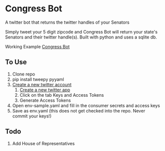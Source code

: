 # Congress Bot
A twitter bot that returns the twitter handles of your Senators

Simply tweet your 5 digit zipcode and Congress Bot will return your state's Senators and their twitter handle(s). 
Built with python and uses a sqlite db.

Working Example [Congress Bot](https://twitter.com/congress_bot)

## To Use

1. Clone repo
2. pip install tweepy pyyaml
3. [Create a new twitter account](https://twitter.com/signup)
   1. [Create a new twitter app](dev.twitter.com)
   2. Click on the tab Keys and Access Tokens
   3. Generate Access Tokens
4. Open env-sample.yaml and fill in the consumer secrets and access keys 
5. Save as env.yaml (this does not get checked into the repo. Never commit your keys!)


## Todo
1. Add House of Representatives